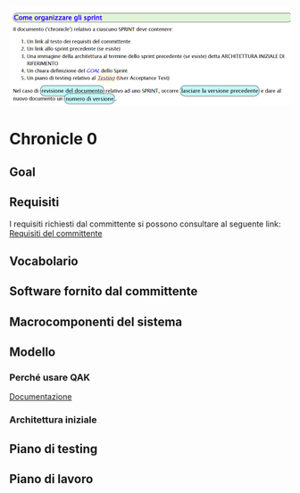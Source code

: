 <img src="../commons/resources/.referenceDocProf/organizzazioneSprint.png">

# Chronicle 0

## Goal

## Requisiti
I requisiti richiesti dal committente si possono consultare al seguente link:
[Requisiti del committente](../commons/requirements/requirements.md)

## Vocabolario

## Software fornito dal committente

## Macrocomponenti del sistema

## Modello

### Perché usare QAK
[Documentazione](../commons/resources/qakDoc)

### Architettura iniziale

## Piano di testing

## Piano di lavoro
